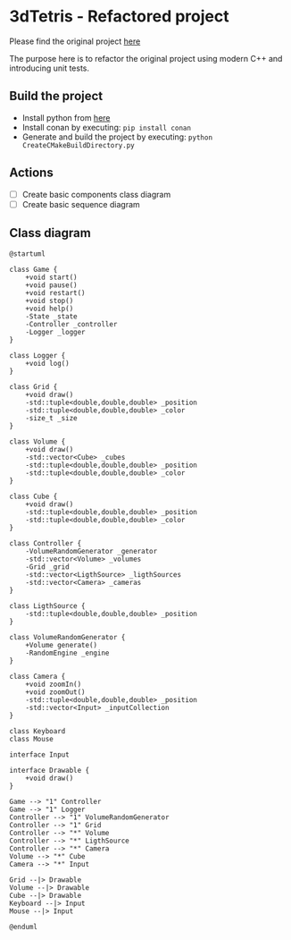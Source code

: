 # 3dTetris - Refactored project

Please find the original project [here](../OriginalProject)

The purpose here is to refactor the original project
using modern C++ and introducing unit tests.

## Build the project

 - Install python from [here](https://www.python.org/downloads/)
 - Install conan by executing: `pip install conan`
 - Generate and build the project by executing: `python CreateCMakeBuildDirectory.py`

## Actions

 - [ ] Create basic components class diagram
 - [ ] Create basic sequence diagram

## Class diagram

```
@startuml

class Game {
    +void start()
    +void pause()
    +void restart()
    +void stop()
    +void help()
    -State _state
    -Controller _controller
    -Logger _logger
}

class Logger {
    +void log()
}

class Grid {
    +void draw()
    -std::tuple<double,double,double> _position
    -std::tuple<double,double,double> _color
    -size_t _size
}

class Volume {
    +void draw()
    -std::vector<Cube> _cubes
    -std::tuple<double,double,double> _position
    -std::tuple<double,double,double> _color
}

class Cube {
    +void draw()
    -std::tuple<double,double,double> _position
    -std::tuple<double,double,double> _color
}

class Controller {
    -VolumeRandomGenerator _generator
    -std::vector<Volume> _volumes
    -Grid _grid
    -std::vector<LigthSource> _ligthSources
    -std::vector<Camera> _cameras
}

class LigthSource {
    -std::tuple<double,double,double> _position
}

class VolumeRandomGenerator {
    +Volume generate()
    -RandomEngine _engine
}

class Camera {
    +void zoomIn()
    +void zoomOut()
    -std::tuple<double,double,double> _position
    -std::vector<Input> _inputCollection
}

class Keyboard
class Mouse

interface Input

interface Drawable {
    +void draw()
}

Game --> "1" Controller
Game --> "1" Logger
Controller --> "1" VolumeRandomGenerator
Controller --> "1" Grid
Controller --> "*" Volume
Controller --> "*" LigthSource
Controller --> "*" Camera
Volume --> "*" Cube
Camera --> "*" Input

Grid --|> Drawable
Volume --|> Drawable
Cube --|> Drawable
Keyboard --|> Input
Mouse --|> Input

@enduml
```